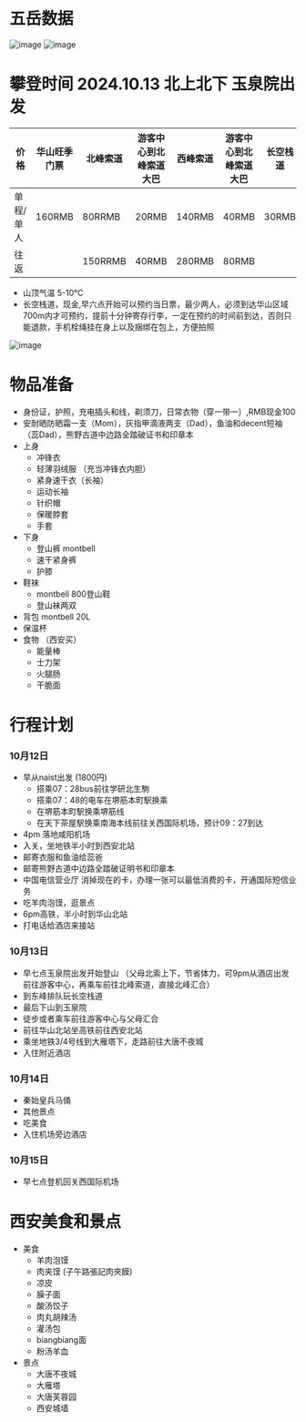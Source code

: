 # 五岳数据

![image](https://github.com/user-attachments/assets/5c2eadb0-0827-43fb-bb3d-7e6e83eb2f1b)
![image](https://github.com/user-attachments/assets/538072fc-6988-4ba2-9c54-d94c6f481215)

# 攀登时间 2024.10.13 北上北下 玉泉院出发

| 价格 | 华山旺季门票 | 北峰索道 | 游客中心到北峰索道大巴 | 西峰索道 | 游客中心到北峰索道大巴 | 长空栈道 |
| --- | --- | --- | --- | --- | --- | --- |
| 单程/单人 | 160RMB | 80RRMB | 20RMB | 140RMB | 40RMB | 30RMB |
| 往返 | | 150RRMB | 40RMB | 280RMB | 80RMB | |

- 山顶气温 5-10℃
- 长空栈道，现金,早六点开始可以预约当日票，最少两人，必须到达华山区域700m内才可预约，提前十分钟寄存行李，一定在预约的时间前到达，否则只能退款，手机栓绳挂在身上以及捆绑在包上，方便拍照
  
![image](https://github.com/user-attachments/assets/77bd007f-6461-4153-b437-83a341b66fb2)

# 物品准备
- 身份证，护照，充电插头和线，剃须刀，日常衣物（穿一带一）,RMB现金100
- 安耐晒防晒霜一支（Mom），灰指甲滴液两支（Dad），鱼油和decent短袖（蕊Dad），熊野古道中边路全踏破证书和印章本
- 上身
  - 冲锋衣
  - 轻薄羽绒服 （充当冲锋衣内胆）
  - 紧身速干衣（长袖）
  - 运动长袖
  - 针织帽
  - 保暖脖套
  - 手套
- 下身
  - 登山裤 montbell
  - 速干紧身裤
  - 护膝
- 鞋袜
  - montbell 800登山鞋
  - 登山袜两双
- 背包 montbell 20L
- 保温杯
- 食物 （西安买）
  - 能量棒
  - 士力架
  - 火腿肠
  - 干脆面

# 行程计划
### 10月12日
- 早从naist出发 (1800円)
  - 搭乘07：28bus前往学研北生駒
  - 搭乘07：48的电车在堺筋本町駅换乘
  - 在堺筋本町駅换乘堺筋线
  - 在天下茶屋駅换乘南海本线前往关西国际机场，预计09：27到达
- 4pm 落地咸阳机场
- 入关，坐地铁半小时到西安北站
- 邮寄衣服和鱼油给蕊爸
- 邮寄熊野古道中边路全踏破证明书和印章本
- 中国电信营业厅 消掉现在的卡，办理一张可以最低消费的卡，开通国际短信业务
- 吃羊肉泡馍，逛景点
- 6pm高铁，半小时到华山北站
- 打电话给酒店来接站
### 10月13日
- 早七点玉泉院出发开始登山 （父母北索上下，节省体力，可9pm从酒店出发前往游客中心，再乘车前往北峰索道，直接北峰汇合）
- 到东峰排队玩长空栈道
- 最后下山到玉泉院
- 徒步或者乘车前往游客中心与父母汇合
- 前往华山北站坐高铁前往西安北站
- 乘坐地铁3/4号线到大雁塔下，走路前往大唐不夜城
- 入住附近酒店
### 10月14日
- 秦始皇兵马俑
- 其他景点
- 吃美食
- 入住机场旁边酒店
### 10月15日
- 早七点登机回关西国际机场

# 西安美食和景点
- 美食
  - 羊肉泡馍
  - 肉夹馍 (子午路張記肉夾饃)
  - 凉皮
  - 臊子面
  - 酸汤饺子
  - 肉丸胡辣汤
  - 灌汤包
  - biangbiang面
  - 粉汤羊血
- 景点
  - 大唐不夜城
  - 大雁塔
  - 大唐芙蓉园
  - 西安城墙       
